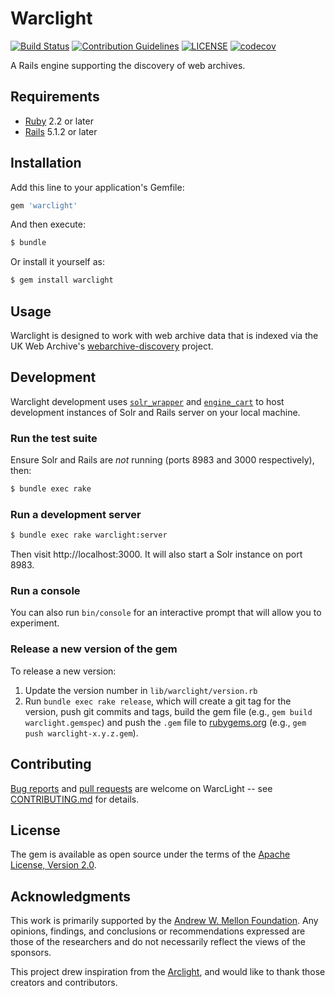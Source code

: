 # Warclight
[![Build Status](https://travis-ci.org/archivesunleashed/warclight.svg?branch=master)](https://travis-ci.org/archivesunleashed/warclight)
[![Contribution Guidelines](http://img.shields.io/badge/CONTRIBUTING-Guidelines-blue.svg)](./CONTRIBUTING.md)
[![LICENSE](https://img.shields.io/badge/license-Apache-blue.svg?style=flat-square)](./LICENSE.txt)
[![codecov](https://codecov.io/gh/archivesunleashed/warclight/branch/master/graph/badge.svg)](https://codecov.io/gh/archivesunleashed/warclight)

A Rails engine supporting the discovery of web archives.

## Requirements

* [Ruby](https://www.ruby-lang.org/en/) 2.2 or later
* [Rails](http://rubyonrails.org) 5.1.2 or later

## Installation

Add this line to your application's Gemfile:

```ruby
gem 'warclight'
```

And then execute:
```bash
$ bundle
```

Or install it yourself as:
```bash
$ gem install warclight
```

## Usage

Warclight is designed to work with web archive data that is indexed via the UK Web Archive's [webarchive-discovery](webarchive-discovery) project.

## Development

Warclight development uses [`solr_wrapper`](https://rubygems.org/gems/solr_wrapper/versions/0.18.1) and [`engine_cart`](https://rubygems.org/gems/engine_cart) to host development instances of Solr and Rails server on your local machine.

### Run the test suite

Ensure Solr and Rails are _not_ running (ports 8983 and 3000 respectively), then:

```sh
$ bundle exec rake
```

### Run a development server

```sh
$ bundle exec rake warclight:server
```

Then visit http://localhost:3000. It will also start a Solr instance on port 8983.

### Run a console

You can also run `bin/console` for an interactive prompt that will allow you to experiment.

### Release a new version of the gem

To release a new version:

1. Update the version number in `lib/warclight/version.rb`
2. Run `bundle exec rake release`, which will create a git tag for the version, push git commits and tags, build the gem file (e.g., `gem build warclight.gemspec`) and push the `.gem` file to [rubygems.org](https://rubygems.org) (e.g., `gem push warclight-x.y.z.gem`).

## Contributing

[Bug reports](https://github.com/archivesunleashed/warclight/issues) and [pull requests](https://github.com/archivesunleashed/warclight/pulls) are welcome on WarcLight -- see [CONTRIBUTING.md](https://github.com/archivesunleashed/warclight/blob/master/CONTRIBUTING.md) for details.

## License

The gem is available as open source under the terms of the [Apache License, Version 2.0](http://www.apache.org/licenses/LICENSE-2.0).

## Acknowledgments

This work is primarily supported by the [Andrew W. Mellon Foundation](https://uwaterloo.ca/arts/news/multidisciplinary-project-will-help-historians-unlock). Any opinions, findings, and conclusions or recommendations expressed are those of the researchers and do not necessarily reflect the views of the sponsors.

This project drew inspiration from the [Arclight](https://github.com/sul-dlss/arclight), and would like to thank those creators and contributors.

